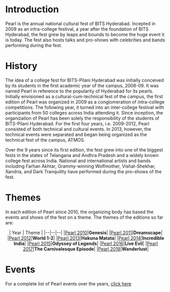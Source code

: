 <!-- TITLE: Pearl -->
<!-- SUBTITLE: The cultural fest of BITS Pilani-Hyderabad Campus. -->

# Introduction
Pearl is the annual national cultural fest of BITS Hyderabad. Incepted in 2009 as an intra-college festival, a year after the foundation of BITS Hyderabad, the fest grew by leaps and bounds to become the huge event it is today. The fest also hosts talks and pro-shows with celebrities and bands performing during the fest. 
# History
The idea of a college fest for BITS-Pilani Hyderabad was initially conceived by its students in the first academic year of the campus, 2008-09. It was named Pearl in reference to the popularity of Hyderabad for its pearls. Initially envisioned as a cultural-cum-technical fest of the campus, the first edition of Pearl was organized in 2009 as a conglomeration of intra-college competitions. The following year, it turned into an inter-college festival with participants from 50 colleges across India attending it. Since inception, the organization of Pearl has been solely the responsibility of the students of BITS-Pilani Hyderabad. For the first four years, i.e. 2009-2012, Pearl consisted of both technical and cultural events. In 2013, however, the technical events were separated and began being organized as the technical fest of the campus, ATMOS.

Over the 9 years since its first edition, the fest grew into one of the biggest fests in the states of Telangana and Andhra Pradesh and a widely known college fest across India. National and international artists and bands including Farhan Akhtar, Grammy-winning Wolfmother, Vishal–Shekhar, Xandria, and Dark Tranquility have performed during the pro-shows of the fest.
# Themes
In each edition of Pearl since 2010, the organizing body has based the events and shows of the fest on a theme. The themes of the editions so far are:
<center>

| Year | Theme |
|--|--|--|
|[Pearl 2010](/fests/pearl/2010)|**Genesis**|
|[Pearl 2011](/fests/pearl/2011)|**Dreamscape**|
|[Pearl 2012](/fests/pearl/2012)|**World 1-2**|
|[Pearl 2013](/fests/pearl/2013)|**Hakuna Matata**|
|[Pearl 2014](/fests/pearl/2014)|**Incredible India**|
|[Pearl 2015](/fests/pearl/2015)|**Odyssey of Legends**|
|[Pearl 2016](/fests/pearl/2016)|**Live Evil**|
|[Pearl 2017](/fests/pearl/2017)|**The Carnivalesque Episode**|
|[Pearl 2018](/fests/pearl/2018)|**Wanderlust**|

</center>

# Events 
For a complete list of Pearl events over the years, [click here](/fests/pearl/events)